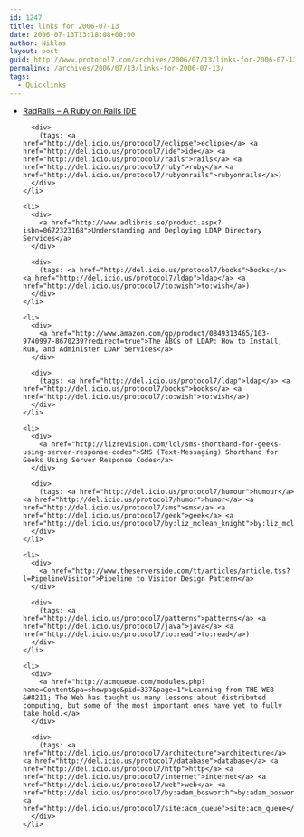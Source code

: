```yaml
---
id: 1247
title: links for 2006-07-13
date: 2006-07-13T13:18:08+00:00
author: Niklas
layout: post
guid: http://www.protocol7.com/archives/2006/07/13/links-for-2006-07-13/
permalink: /archives/2006/07/13/links-for-2006-07-13/
tags:
  - Quicklinks
---
```

<div class='microid-fc53a4ed10bb446788cfbafc36549b558c8214ad'>
  <ul>
    <li>
      <div>
        <a href="http://www.radrails.org/">RadRails &#8211; A Ruby on Rails IDE</a>
      </div>
      
      <div>
        (tags: <a href="http://del.icio.us/protocol7/eclipse">eclipse</a> <a href="http://del.icio.us/protocol7/ide">ide</a> <a href="http://del.icio.us/protocol7/rails">rails</a> <a href="http://del.icio.us/protocol7/ruby">ruby</a> <a href="http://del.icio.us/protocol7/rubyonrails">rubyonrails</a>)
      </div>
    </li>
    
    <li>
      <div>
        <a href="http://www.adlibris.se/product.aspx?isbn=0672323168">Understanding and Deploying LDAP Directory Services</a>
      </div>
      
      <div>
        (tags: <a href="http://del.icio.us/protocol7/books">books</a> <a href="http://del.icio.us/protocol7/ldap">ldap</a> <a href="http://del.icio.us/protocol7/to:wish">to:wish</a>)
      </div>
    </li>
    
    <li>
      <div>
        <a href="http://www.amazon.com/gp/product/0849313465/103-9740997-8670239?redirect=true">The ABCs of LDAP: How to Install, Run, and Administer LDAP Services</a>
      </div>
      
      <div>
        (tags: <a href="http://del.icio.us/protocol7/ldap">ldap</a> <a href="http://del.icio.us/protocol7/books">books</a> <a href="http://del.icio.us/protocol7/to:wish">to:wish</a>)
      </div>
    </li>
    
    <li>
      <div>
        <a href="http://lizrevision.com/lol/sms-shorthand-for-geeks-using-server-response-codes">SMS (Text-Messaging) Shorthand for Geeks Using Server Response Codes</a>
      </div>
      
      <div>
        (tags: <a href="http://del.icio.us/protocol7/humour">humour</a> <a href="http://del.icio.us/protocol7/humor">humor</a> <a href="http://del.icio.us/protocol7/sms">sms</a> <a href="http://del.icio.us/protocol7/geek">geek</a> <a href="http://del.icio.us/protocol7/by:liz_mclean_knight">by:liz_mclean_knight</a>)
      </div>
    </li>
    
    <li>
      <div>
        <a href="http://www.theserverside.com/tt/articles/article.tss?l=PipelineVisitor">Pipeline to Visitor Design Pattern</a>
      </div>
      
      <div>
        (tags: <a href="http://del.icio.us/protocol7/patterns">patterns</a> <a href="http://del.icio.us/protocol7/java">java</a> <a href="http://del.icio.us/protocol7/to:read">to:read</a>)
      </div>
    </li>
    
    <li>
      <div>
        <a href="http://acmqueue.com/modules.php?name=Content&pa=showpage&pid=337&page=1">Learning from THE WEB &#8211; The Web has taught us many lessons about distributed computing, but some of the most important ones have yet to fully take hold.</a>
      </div>
      
      <div>
        (tags: <a href="http://del.icio.us/protocol7/architecture">architecture</a> <a href="http://del.icio.us/protocol7/database">database</a> <a href="http://del.icio.us/protocol7/http">http</a> <a href="http://del.icio.us/protocol7/internet">internet</a> <a href="http://del.icio.us/protocol7/web">web</a> <a href="http://del.icio.us/protocol7/by:adam_bosworth">by:adam_bosworth</a> <a href="http://del.icio.us/protocol7/site:acm_queue">site:acm_queue</a>)
      </div>
    </li>
  </ul>
</div>
